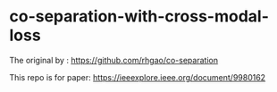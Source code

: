 # co-separation-with-cross-modal-loss

The original by : https://github.com/rhgao/co-separation

This repo is for paper: https://ieeexplore.ieee.org/document/9980162
